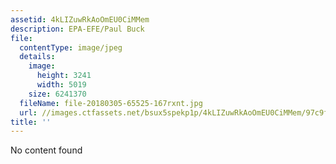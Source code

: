 ```yaml
---
assetid: 4kLIZuwRkAoOmEU0CiMMem
description: EPA-EFE/Paul Buck
file:
  contentType: image/jpeg
  details:
    image:
      height: 3241
      width: 5019
    size: 6241370
  fileName: file-20180305-65525-167rxnt.jpg
  url: //images.ctfassets.net/bsux5spekp1p/4kLIZuwRkAoOmEU0CiMMem/97c9f6746d9f53026efbe5a6ec0a9724/file-20180305-65525-167rxnt.jpg
title: ''
---
```

No content found